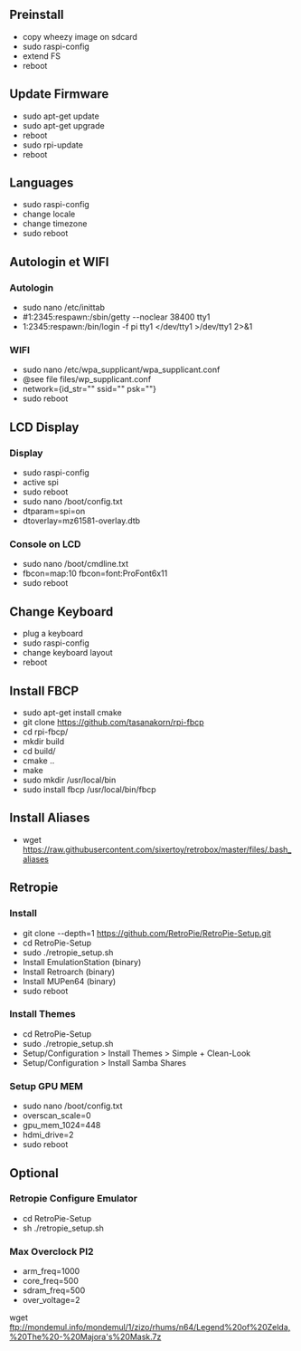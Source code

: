 

## Preinstall
- copy wheezy image on sdcard
- sudo raspi-config
- extend FS
- reboot

## Update Firmware
- sudo apt-get update
- sudo apt-get upgrade
- reboot
- sudo rpi-update
- reboot

## Languages
- sudo raspi-config
- change locale
- change timezone
- sudo reboot

## Autologin et WIFI

### Autologin
- sudo nano /etc/inittab
- #1:2345:respawn:/sbin/getty --noclear 38400 tty1
- 1:2345:respawn:/bin/login -f pi tty1 </dev/tty1 >/dev/tty1 2>&1

### WIFI
- sudo nano /etc/wpa_supplicant/wpa_supplicant.conf
- @see file files/wp_supplicant.conf
- network={id_str="" ssid="" psk=""}
- sudo reboot

## LCD Display

### Display
- sudo raspi-config
- active spi
- sudo reboot
- sudo nano /boot/config.txt
- dtparam=spi=on
- dtoverlay=mz61581-overlay.dtb

### Console on LCD
- sudo nano /boot/cmdline.txt
- fbcon=map:10 fbcon=font:ProFont6x11
- sudo reboot

## Change Keyboard
- plug a keyboard
- sudo raspi-config
- change keyboard layout
- reboot

## Install FBCP
- sudo apt-get install cmake
- git clone https://github.com/tasanakorn/rpi-fbcp
- cd rpi-fbcp/
- mkdir build
- cd build/
- cmake ..
- make
- sudo mkdir /usr/local/bin
- sudo install fbcp /usr/local/bin/fbcp

## Install Aliases
- wget https://raw.githubusercontent.com/sixertoy/retrobox/master/files/.bash_aliases 

## Retropie

### Install
- git clone --depth=1 https://github.com/RetroPie/RetroPie-Setup.git
- cd RetroPie-Setup
- sudo ./retropie_setup.sh
- Install EmulationStation (binary)
- Install Retroarch (binary)
- Install MUPen64 (binary)
- sudo reboot

### Install Themes
- cd RetroPie-Setup
- sudo ./retropie_setup.sh
- Setup/Configuration > Install Themes > Simple + Clean-Look
- Setup/Configuration > Install Samba Shares

### Setup GPU MEM
- sudo nano /boot/config.txt
- overscan_scale=0
- gpu_mem_1024=448
- hdmi_drive=2
- sudo reboot

## Optional

### Retropie Configure Emulator
- cd RetroPie-Setup
- sh ./retropie_setup.sh

### Max Overclock PI2
- arm_freq=1000
- core_freq=500
- sdram_freq=500
- over_voltage=2


wget ftp://mondemul.info/mondemul/1/zizo/rhums/n64/Legend%20of%20Zelda,%20The%20-%20Majora's%20Mask.7z
